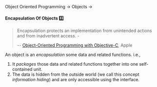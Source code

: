 <link rel="stylesheet" href="{{baseUrl}}/css/textbook.css">

<div class="website-content">

<div id="path">Object Oriented Programming &rarr; Objects &rarr;</div>

<div id="title">

#### Encapsulation Of Objects :two:

</div>

<div id="body">

> Encapsulation protects an implementation from unintended actions and from inadvertent access. -
>
> -- [Object-Oriented Programming with Objective-C](https://developer.apple.com/library/content/documentation/Cocoa/Conceptual/OOP_ObjC/), Apple

An object is an _encapsulation_ some data and related functions. i.e.,

1. It _packages_ those data and related functions together into one self-contained unit.
2. The data is hidden from the outside world (we call this concept _information hiding_) and are only accessible using the interface.

</div>

<div id="extras">

<include src="exercises.md" />

<div>

</div>
